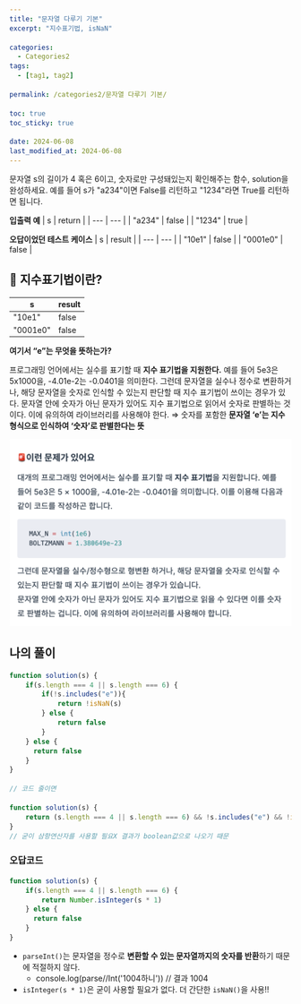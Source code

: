 ```yaml
---
title: "문자열 다루기 기본"
excerpt: "지수표기법, isNaN"

categories:
  - Categories2
tags:
  - [tag1, tag2]

permalink: /categories2/문자열 다루기 기본/

toc: true
toc_sticky: true

date: 2024-06-08
last_modified_at: 2024-06-08
---
```


문자열 s의 길이가 4 혹은 6이고, 숫자로만 구성돼있는지 확인해주는 함수, solution을 완성하세요. 예를 들어 s가 "a234"이면 False를 리턴하고 "1234"라면 True를 리턴하면 됩니다.

**입출력 예**
| s | return |
| --- | --- |
| "a234" | false |
| "1234" | true |

**오답이었던 테스트 케이스**
| s | result |
| --- | --- |
| "10e1" | false |
| "0001e0" | false |
## 📗 지수표기법이란?
| s | result |
| --- | --- |
| "10e1" | false |
| "0001e0" | false |

**여기서 “e”는 무엇을 뜻하는가?**

프로그래밍 언어에서는 실수를 표기할 때 **지수 표기법을 지원한다.** 
예를 들어 5e3은 5x1000을, -4.01e-2는 -0.0401을 의미한다. 
그런데 문자열을 실수나 정수로 변환하거나, 해당 문자열을 숫자로 인식할 수 있는지 판단할 때 지수 표기법이 쓰이는 경우가 있다. 문자열 안에 숫자가 아닌 문자가 있어도 지수 표기법으로 읽어서 숫자로 판별하는 것이다. 
이에 유의하여 라이브러리를 사용해야 한다.
⇒ 숫자를 포함한 **문자열 ‘e’는 지수 형식으로 인식하여 ‘숫자’로 판별한다는 뜻**

![image](/assets/images/posts_img/readme/문자열_다루기_기본-지수표기법.png)

## 나의 풀이
```jsx
function solution(s) {
    if(s.length === 4 || s.length === 6) {
        if(!s.includes("e")){
            return !isNaN(s)
        } else {
            return false
        }
    } else {
      return false  
    }
}

// 코드 줄이면

function solution(s) {
    return (s.length === 4 || s.length === 6) && !s.includes("e") && !isNaN(s);
}
// 굳이 삼항연산자를 사용할 필요X 결과가 boolean값으로 나오기 때문
```

### 오답코드
```jsx
function solution(s) {
    if(s.length === 4 || s.length === 6) {
        return Number.isInteger(s * 1)
    } else {
      return false  
    }
}
```
- `parseInt()`는 문자열을 정수로 **변환할 수 있는 문자열까지의 숫자를 반환**하기 때문에 적절하지 않다.
    - console.log(parse//Int('1004하니'))     // 결과 1004
- `isInteger(s * 1)`은 굳이 사용할 필요가 없다. 더 간단한 `isNaN()`을 사용!!